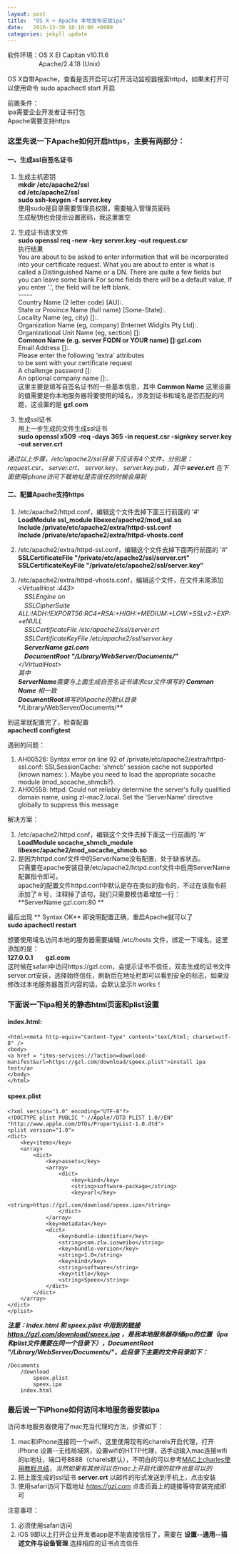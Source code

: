 ```yaml
---
layout: post
title:  "OS X + Apache 本地发布安装ipa"
date:   2016-12-30 10:10:00 +0800
categories: jekyll update
---
```

软件环境：OS X EI Capitan v10.11.6   
　　　　　Apache/2.4.18 (Unix)  

OS X自带Apache，查看是否开启可以打开活动监视器搜索httpd，如果未打开可以使用命令 sudo apachectl start 开启

前置条件：  
ipa需要企业开发者证书打包  
Apache需要支持https

### 这里先说一下Apache如何开启https，主要有两部分：  

#### 一、生成ssl自签名证书

1. 生成主机密钥  
**mkdir /etc/apache2/ssl  
cd    /etc/apache2/ssl  
sudo ssh-keygen -f server.key**  
使用sudo是目录需要管理员权限，需要输入管理员密码  
生成秘钥也会提示设置密码，我这里置空

2. 生成证书请求文件  
**sudo openssl req -new -key server.key -out request.csr**  
执行结果  
You are about to be asked to enter information that will be incorporated
into your certificate request.
What you are about to enter is what is called a Distinguished Name or a DN.
There are quite a few fields but you can leave some blank
For some fields there will be a default value,
If you enter '.', the field will be left blank.  
\-----  
Country Name (2 letter code) [AU]:.    
State or Province Name (full name) [Some-State]:.   
Locality Name (eg, city) []:.  
Organization Name (eg, company) [Internet Widgits Pty Ltd]:.  
Organizational Unit Name (eg, section) []:  
**Common Name (e.g. server FQDN or YOUR name) []:gzl.com**                         
Email Address []:.  
Please enter the following 'extra' attributes  
to be sent with your certificate request  
A challenge password []:  
An optional company name []:.  
这里主要是填写自签名证书的一些基本信息，其中 **Common Name** 这里设置的值需要是你本地服务器将要使用的域名，涉及到证书和域名是否匹配的问题，这设置的是 **gzl.com**
3. 生成ssl证书  
用上一步生成的文件生成ssl证书  
**sudo openssl x509 -req -days 365 -in request.csr -signkey server.key -out server.crt**

*通过以上步骤，/etc/apache2/ssl目录下应该有4个文件，分别是：  
request.csr、	server.crt、	server.key、	server.key.pub，其中 **sever.crt** 在下面使用iphone访问下载地址是否信任的时候会用到*

#### 二、配置Apache支持https  
  
1. /etc/apache2/httpd.conf，编辑这个文件去掉下面三行前面的 '#'  
**LoadModule ssl_module libexec/apache2/mod_ssl.so  
Include /private/etc/apache2/extra/httpd-ssl.conf  
Include /private/etc/apache2/extra/httpd-vhosts.conf**
 
2. /etc/apache2/extra/httpd-ssl.conf，编辑这个文件去掉下面两行前面的 '#'  
**SSLCertificateFile "/private/etc/apache2/ssl/server.crt"  
SSLCertificateKeyFile "/private/etc/apache2/ssl/server.key"**
3. /etc/apache2/extra/httpd-vhosts.conf，编辑这个文件，在文件末尾添加  
\<VirtualHost *:443>  
　SSLEngine on  
　SSLCipherSuite ALL:!ADH:!EXPORT56:RC4+RSA:+HIGH:+MEDIUM:+LOW:+SSLv2:+EXP:+eNULL  
　SSLCertificateFile /etc/apache2/ssl/server.crt  
　SSLCertificateKeyFile /etc/apache2/ssl/server.key  
　**ServerName gzl.com**  
　**DocumentRoot "/Library/WebServer/Documents/"**  
\</VirtualHost>  
其中  
**ServerName**需要与上面生成自签名证书请求csr文件填写的 **Common Name** 相一致  
**DocumentRoot**填写的Apache的默认目录**/Library/WebServer/Documents/**

到这里就配置完了，检查配置  
**apachectl configtest**
  
遇到的问题：    
  
1. AH00526: Syntax error on line 92 of /private/etc/apache2/extra/httpd-ssl.conf:
SSLSessionCache: 'shmcb' session cache not supported (known names: ). Maybe you need to load the appropriate socache module (mod_socache_shmcb?).
2. AH00558: httpd: Could not reliably determine the server's fully qualified domain name, using zl-mac2.local. Set the 'ServerName' directive globally to suppress this message

解决方案：
  
1. /etc/apache2/httpd.conf，编辑这个文件去掉下面这一行前面的 '#'  
**LoadModule socache_shmcb_module libexec/apache2/mod_socache_shmcb.so** 
2. 是因为httpd.conf文件中的ServerName没有配置，处于缺省状态。  
只需要在apache安装目录/etc/apache2/httpd.conf文件中启用ServerName配置指令即可。  
apache的配置文件httpd.conf中默认是存在类似的指令的，不过在该指令前添加了＃号，注释掉了该句，我们只需要模仿着增加一行：  
**ServerName gzl.com:80 ** 

最后出现 ** Syntax OK** 即说明配置正确，重启Apache就可以了  
**sudo apachectl restart**

想要使用域名访问本地的服务器需要编辑 /etc/hosts 文件，绑定一下域名，这里添加的是：  
**127.0.0.1　　gzl.com**  
这时候在safari中访问https://gzl.com，会提示证书不信任，双击生成的证书文件server.crt安装，选择始终信任，刷新后在地址栏即可以看到安全的标志，如果没修改过本地服务器首页内容的话，会默认显示It works！

### 下面说一下ipa相关的静态html页面和plist设置 

#### index.html:  

	<html><meta http-equiv="Content-Type" content="text/html; charset=utf-8" />
	<body>
	<a href = "itms-services://?action=download-manifest&url=https://gzl.com/download/speex.plist">install ipa test</a>
	</body>
	</html>

#### speex.plist

	<?xml version="1.0" encoding="UTF-8"?>
	<!DOCTYPE plist PUBLIC "-//Apple//DTD PLIST 1.0//EN" "http://www.apple.com/DTDs/PropertyList-1.0.dtd">
	<plist version="1.0">
	<dict>
		<key>items</key>
		<array>
			<dict>
				<key>assets</key>
				<array>
					<dict>
						<key>kind</key>
						<string>software-package</string>
						<key>url</key>
						<string>https://gzl.com/download/speex.ipa</string>
					</dict>
				</array>
				<key>metadata</key>
				<dict>
					<key>bundle-identifier</key>
					<string>com.zlw.iosweibo</string>
					<key>bundle-version</key>
					<string>1.0</string>
					<key>kind</key>
					<string>software</string>
					<key>title</key>
					<string>Speex</string>
				</dict>
			</dict>
		</array>
	</dict>
	</plist>
	
***注意：index.html 和 speex.plist 中用到的链接 https://gzl.com/download/speex.ipa ，是我本地服务器存储ipa的位置（ipa和plist文件需要在同一个目录下），DocumentRoot "/Library/WebServer/Documents/"，此目录下主要的文件目录如下：***

	/Documents
		/download
			speex.plist
			speex.ipa
		index.html	
		
### 最后说一下iPhone如何访问本地服务器安装ipa
访问本地服务器使用了mac充当代理的方法，步骤如下：

1. mac和iPhone连接同一个wifi，这里使用现有的charels开启代理，打开iPhone 设置--无线局域网，设置wifi的HTTP代理，选手动输入mac连接wifi的ip地址，端口号8888（charels默认），不明白的可以参考[MAC上charles使用教程总结](http://www.jianshu.com/p/18449f5f9d1c)，*当然如果有其他可以在mac上开启代理的软件也是可以的*
2. 把上面生成的ssl证书 **server.crt** 以邮件的形式发送到手机上，点击安装
3. 使用safari访问下载地址 *https://gzl.com* 点击页面上的链接等待安装完成即可

注意事项：

1. 必须使用safari访问
2. iOS 9即以上打开企业开发者app是不能直接信任了，需要在 **设置--通用--描述文件与设备管理** 选择相应的证书点击信任  
